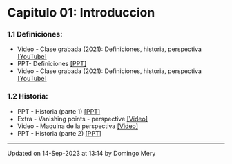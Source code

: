 
# Capitulo 01: Introduccion
### 1.1 Definiciones:
* Video - Clase grabada (2021): Definiciones, historia, perspectiva [[YouTube]](https://youtu.be/fzVcnn5cxCA)
* PPT- Definiciones [[PPT]](https://github.com/domingomery/vision/blob/master/clases/Cap01_Introduccion/presentations/CV01_Definitions.pptx)
* Video - Clase grabada (2021): Definiciones, historia, perspectiva [[YouTube]](https://youtu.be/fzVcnn5cxCA)
### 1.2 Historia:
* PPT - Historia (parte 1) [[PPT]](https://github.com/domingomery/vision/blob/master/clases/Cap01_Introduccion/presentations/CV01_History_1.pptx)
* Extra - Vanishing points - perspective [[Video]](https://www.khanacademy.org/humanities/renaissance-reformation/early-renaissance1/beginners-renaissance-florence/v/how-one-point-linear-perspective-works)
* Video - Maquina de la perspectiva [[Video]](https://www.youtube.com/watch?v=8s1LzIrWbE8)
* PPT - Historia (parte 2) [[PPT]](https://github.com/domingomery/vision/blob/master/clases/Cap01_Introduccion/presentations/CV01_History_2.pptx)
---


Updated on 14-Sep-2023 at 13:14 by Domingo Mery
